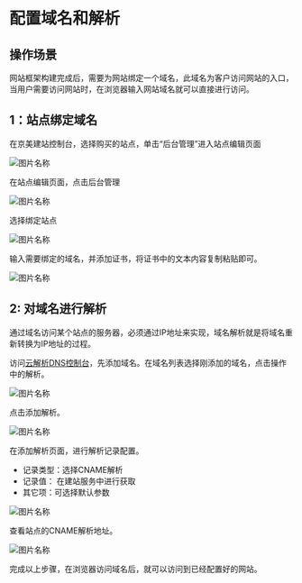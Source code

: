 # 配置域名和解析


## 操作场景
网站框架构建完成后，需要为网站绑定一个域名，此域名为客户访问网站的入口，当用户需要访问网站时，在浏览器输入网站域名就可以直接进行访问。


## 1：站点绑定域名


在京美建站控制台，选择购买的站点，单击“后台管理”进入站点编辑页面


![图片名称](https://img1.jcloudcs.com/image/docs/site1203-7.png)


在站点编辑页面，点击后台管理


![图片名称](https://img1.jcloudcs.com/image/docs/site1203-9.png)


选择绑定站点


![图片名称](https://img1.jcloudcs.com/image/docs/site1203-10.png)



输入需要绑定的域名，并添加证书，将证书中的文本内容复制粘贴即可。 


![图片名称](https://img1.jcloudcs.com/image/docs/site1203-3.png)





## 2: 对域名进行解析

通过域名访问某个站点的服务器，必须通过IP地址来实现，域名解析就是将域名重新转换为IP地址的过程。

访问[云解析DNS控制台](https://dns-console.jdcloud.com/list)，先添加域名。在域名列表选择刚添加的域名，点击操作中的解析。

![图片名称](https://img1.jcloudcs.com/image/docs/site0324-2.png)


点击添加解析。

![图片名称](https://img1.jcloudcs.com/image/docs/site0324-3.png)

在添加解析页面，进行解析记录配置。

- 记录类型：选择CNAME解析
- 记录值： 在建站服务中进行获取
- 其它项：可选择默认参数

![图片名称](https://img1.jcloudcs.com/image/docs/site0324-4.png)


查看站点的CNAME解析地址。


![图片名称](https://img1.jcloudcs.com/image/docs/site1203-11.png)





完成以上步骤，在浏览器访问域名后，就可以访问到已经配置好的网站。


